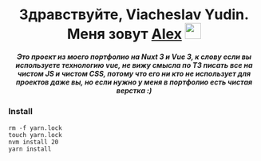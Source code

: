 <h1 align="center">Здравствуйте, Viacheslav Yudin. Меня зовут <a href="https://t.me/dictor_inc" target="_blank">Alex</a> 
<img src="https://github.com/blackcater/blackcater/raw/main/images/Hi.gif" height="32"/></h1>
<h5 align="center">Это проект из моего портфолио на Nuxt 3 и Vue 3, к слову если вы используете технологию vue, не вижу смысла по ТЗ писать все на чистом JS и чистом CSS, потому что его ни кто не использует для проектов даже вы, но если нужно у меня в портфолио есть чистая верстка :)</h5>

### Install

```
rm -f yarn.lock
touch yarn.lock
nvm install 20
yarn install
```
